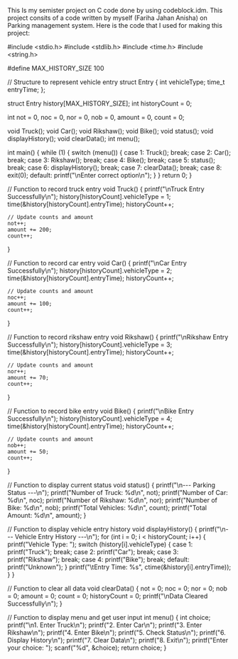 This Is my semister project on C code done by using codeblock.idm. 
This project consits of a code written by myself (Fariha Jahan Anisha) on Parking management system. Here is the code that I used for making this project:



#include <stdio.h>
#include <stdlib.h>
#include <time.h>
#include <string.h>

#define MAX_HISTORY_SIZE 100

// Structure to represent vehicle entry
struct Entry {
    int vehicleType;
    time_t entryTime;
};

struct Entry history[MAX_HISTORY_SIZE];
int historyCount = 0;


int not = 0, noc = 0, nor = 0, nob = 0, amount = 0, count = 0;


void Truck();
void Car();
void Rikshaw();
void Bike();
void status();
void displayHistory();
void clearData();
int menu();

int main() {
    while (1) {
        switch (menu()) {
            case 1:
                Truck();
                break;
            case 2:
                Car();
                break;
            case 3:
                Rikshaw();
                break;
            case 4:
                Bike();
                break;
            case 5:
                status();
                break;
            case 6:
                displayHistory();
                break;
            case 7:
                clearData();
                break;
            case 8:
                exit(0);
            default:
                printf("\nEnter correct option\n");
        }
    }
    return 0;
}

// Function to record truck entry
void Truck() {
    printf("\nTruck Entry Successfully\n");
    history[historyCount].vehicleType = 1;
    time(&history[historyCount].entryTime);
    historyCount++;

    // Update counts and amount
    not++;
    amount += 200;
    count++;
}

// Function to record car entry
void Car() {
    printf("\nCar Entry Successfully\n");
    history[historyCount].vehicleType = 2;
    time(&history[historyCount].entryTime);
    historyCount++;

    // Update counts and amount
    noc++;
    amount += 100;
    count++;
}

// Function to record rikshaw entry
void Rikshaw() {
    printf("\nRikshaw Entry Successfully\n");
    history[historyCount].vehicleType = 3;
    time(&history[historyCount].entryTime);
    historyCount++;

    // Update counts and amount
    nor++;
    amount += 70;
    count++;
}

// Function to record bike entry
void Bike() {
    printf("\nBike Entry Successfully\n");
    history[historyCount].vehicleType = 4;
    time(&history[historyCount].entryTime);
    historyCount++;

    // Update counts and amount
    nob++;
    amount += 50;
    count++;
}

// Function to display current status
void status() {
    printf("\n--- Parking Status ---\n");
    printf("Number of Truck: %d\n", not);
    printf("Number of Car: %d\n", noc);
    printf("Number of Rikshaw: %d\n", nor);
    printf("Number of Bike: %d\n", nob);
    printf("Total Vehicles: %d\n", count);
    printf("Total Amount: %d\n", amount);
}

// Function to display vehicle entry history
void displayHistory() {
    printf("\n--- Vehicle Entry History ---\n");
    for (int i = 0; i < historyCount; i++) {
        printf("Vehicle Type: ");
        switch (history[i].vehicleType) {
            case 1:
                printf("Truck");
                break;
            case 2:
                printf("Car");
                break;
            case 3:
                printf("Rikshaw");
                break;
            case 4:
                printf("Bike");
                break;
            default:
                printf("Unknown");
        }
        printf("\tEntry Time: %s", ctime(&history[i].entryTime));
    }
}

// Function to clear all data
void clearData() {
    not = 0;
    noc = 0;
    nor = 0;
    nob = 0;
    amount = 0;
    count = 0;
    historyCount = 0;
    printf("\nData Cleared Successfully\n");
}

// Function to display menu and get user input
int menu() {
    int choice;
    printf("\n1. Enter Truck\n");
    printf("2. Enter Car\n");
    printf("3. Enter Rikshaw\n");
    printf("4. Enter Bike\n");
    printf("5. Check Status\n");
    printf("6. Display History\n");
    printf("7. Clear Data\n");
    printf("8. Exit\n");
    printf("Enter your choice: ");
    scanf("%d", &choice);
    return choice;
}
